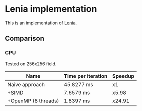 # Lenia implementation
This is an implementation of [Lenia](https://chakazul.github.io/lenia.html).

## Comparison

### CPU
Tested on 256x256 field.

| Name | Time per iteration | Speedup |
| ----- | ----- | ----- |
| Naive approach | 45.8277 ms | x1 |
| +SIMD | 7.6579 ms | x5.98 |
| +OpenMP (8 threads) | 1.8397 ms | x24.91 |